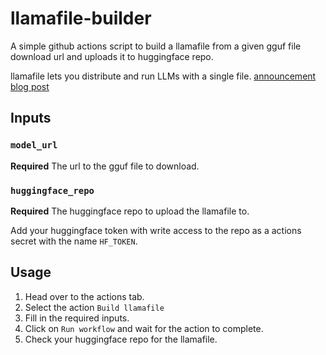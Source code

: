 # llamafile-builder

A simple github actions script to build a llamafile from a given gguf file download url and uploads it to huggingface repo.

llamafile lets you distribute and run LLMs with a single file. [announcement blog post](https://hacks.mozilla.org/2023/11/introducing-llamafile/)

## Inputs

### `model_url`

**Required** The url to the gguf file to download.

### `huggingface_repo`

**Required** The huggingface repo to upload the llamafile to.

Add your huggingface token with write access to the repo as a actions secret with the name `HF_TOKEN`.

## Usage

1. Head over to the actions tab.
2. Select the action `Build llamafile` 
3. Fill in the required inputs.
4. Click on `Run workflow` and wait for the action to complete.
5. Check your huggingface repo for the llamafile.